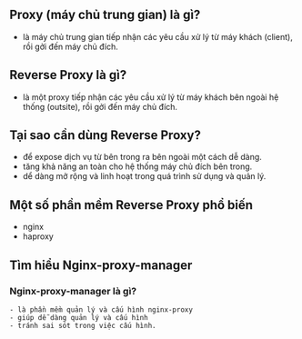 ## Proxy (máy chủ trung gian) là gì?
   - là máy chủ trung gian tiếp nhận các yêu cầu xử lý từ máy khách (client), rồi gởi đến máy chủ đích.

## Reverse Proxy là gì?
   - là một proxy tiếp nhận các yêu cầu xử lý từ máy khách bên ngoài hệ thống (outsite), rồi gởi đến máy chủ đích.

## Tại sao cần dùng Reverse Proxy?
   - để expose dịch vụ từ bên trong ra bên ngoài một cách dễ dàng.
   - tăng khả năng an toàn cho hệ thống máy chủ đích bên trong.
   - dể dàng mở rộng và linh hoạt trong quá trình sử dụng và quản lý.

## Một số phần mềm Reverse Proxy phổ biến
   - nginx
   - haproxy

## Tìm hiểu Nginx-proxy-manager
### Nginx-proxy-manager là gì?
    - là phần mềm quản lý và cấu hình nginx-proxy
    - giúp dễ dàng quản lý và cấu hình
    - tránh sai sót trong việc cấu hình.


